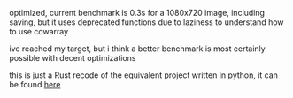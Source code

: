optimized, current benchmark is 0.3s for a 1080x720 image, including saving, but it uses deprecated functions due to laziness to understand how to use cowarray

ive reached my target, but i think a better benchmark is most certainly possible with decent optimizations

this is just a Rust recode of the equivalent project written in python, it can be found [here](https://github.com/fuenwang/Equirec2Perspec)
